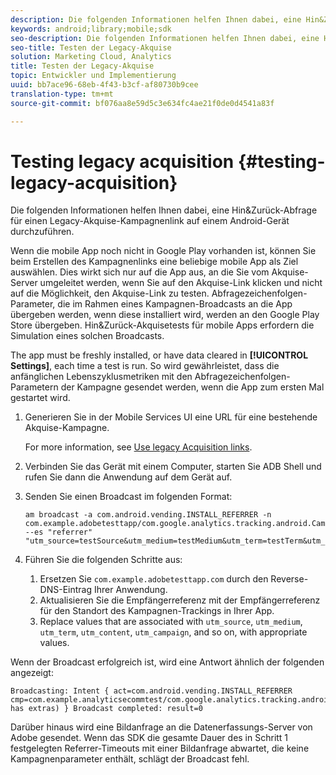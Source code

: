 ```yaml
---
description: Die folgenden Informationen helfen Ihnen dabei, eine Hin&Zurück-Abfrage für einen Legacy-Akquise-Kampagnenlink auf einem Android-Gerät durchzuführen.
keywords: android;library;mobile;sdk
seo-description: Die folgenden Informationen helfen Ihnen dabei, eine Hin&Zurück-Abfrage für einen Legacy-Akquise-Kampagnenlink auf einem Android-Gerät durchzuführen.
seo-title: Testen der Legacy-Akquise
solution: Marketing Cloud, Analytics
title: Testen der Legacy-Akquise
topic: Entwickler und Implementierung
uuid: bb7ace96-68eb-4f43-b3cf-af80730b9cee
translation-type: tm+mt
source-git-commit: bf076aa8e59d5c3e634fc4ae21f0de0d4541a83f

---
```



# Testing legacy acquisition {#testing-legacy-acquisition}

Die folgenden Informationen helfen Ihnen dabei, eine Hin&amp;Zurück-Abfrage für einen Legacy-Akquise-Kampagnenlink auf einem Android-Gerät durchzuführen.

Wenn die mobile App noch nicht in Google Play vorhanden ist, können Sie beim Erstellen des Kampagnenlinks eine beliebige mobile App als Ziel auswählen. Dies wirkt sich nur auf die App aus, an die Sie vom Akquise-Server umgeleitet werden, wenn Sie auf den Akquise-Link klicken und nicht auf die Möglichkeit, den Akquise-Link zu testen. Abfragezeichenfolgen-Parameter, die im Rahmen eines Kampagnen-Broadcasts an die App übergeben werden, wenn diese installiert wird, werden an den Google Play Store übergeben. Hin&amp;Zurück-Akquisetests für mobile Apps erfordern die Simulation eines solchen Broadcasts.

The app must be freshly installed, or have data cleared in **[!UICONTROL Settings]**, each time a test is run. So wird gewährleistet, dass die anfänglichen Lebenszyklusmetriken mit den Abfragezeichenfolgen-Parametern der Kampagne gesendet werden, wenn die App zum ersten Mal gestartet wird.

1. Generieren Sie in der Mobile Services UI eine URL für eine bestehende Akquise-Kampagne.

   For more information, see [Use legacy Acquisition links](/help/using/acquisition-main/c-marketing-links-builder/t-create-edit-adobe-links/c-use-legacy-acquisition-links/c-use-legacy-acquisition-links.md).
1. Verbinden Sie das Gerät mit einem Computer, starten Sie ADB Shell und rufen Sie dann die Anwendung auf dem Gerät auf.
1. Senden Sie einen Broadcast im folgenden Format:

   ```
   am broadcast -a com.android.vending.INSTALL_REFERRER -n com.example.adobetesttapp/com.google.analytics.tracking.android.CampaignTrackingReceiver --es "referrer" "utm_source=testSource&utm_medium=testMedium&utm_term=testTerm&utm_content=testContent&utm_campaign=testCampaign&trackingcode=trackingvalue"
   ```

1. Führen Sie die folgenden Schritte aus:
   1. Ersetzen Sie `com.example.adobetesttapp.com` durch den Reverse-DNS-Eintrag Ihrer Anwendung.
   1. Aktualisieren Sie die Empfängerreferenz mit der Empfängerreferenz für den Standort des Kampagnen-Trackings in Ihrer App.
   1. Replace values that are associated with `utm_source`, `utm_medium`, `utm_term`, `utm_content`, `utm_campaign`, and so on, with appropriate values.

Wenn der Broadcast erfolgreich ist, wird eine Antwort ähnlich der folgenden angezeigt:

```
Broadcasting: Intent { act=com.android.vending.INSTALL_REFERRER cmp=com.example.analyticsecommtest/com.google.analytics.tracking.android.AnalyticsReceiver has extras) } Broadcast completed: result=0
```

Darüber hinaus wird eine Bildanfrage an die Datenerfassungs-Server von Adobe gesendet. Wenn das SDK die gesamte Dauer des in Schritt 1 festgelegten Referrer-Timeouts mit einer Bildanfrage abwartet, die keine Kampagnenparameter enthält, schlägt der Broadcast fehl.
